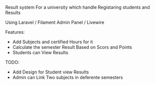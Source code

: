 Result system For a university which handle Registaring students and Results 

Using Laravel / Filament Admin Panel / Livewire

Features:
<ul>
    <li>Add Subjects and certified Hours for it</li>
    <li>Calculate the semester Result Based on Scors and Points</li>
    <li>Students can View Results</li>
</ul>

TODO:

<ul>
    <li>Add Design for Student view Results</li>
    <li>Admin can Link Two subjects in deferente semesters</li>
    
</ul>
